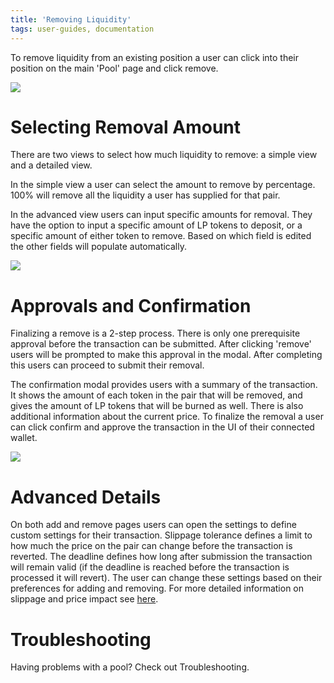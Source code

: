 ```yaml
---
title: 'Removing Liquidity'
tags: user-guides, documentation
---
```


To remove liquidity from an existing position a user can click into their position on the main 'Pool' page and click remove.

![](/images/remove-1.png)

# Selecting Removal Amount

There are two views to select how much liquidity to remove: a simple view and a detailed view.

In the simple view a user can select the amount to remove by percentage. 100% will remove all the liquidity a user has supplied for that pair.

In the advanced view users can input specific amounts for removal. They have the option to input a specific amount of LP tokens to deposit, or a specific amount of either token to remove. Based on which field is edited the other fields will populate automatically.

![](/images/remove-2.png)

# Approvals and Confirmation

Finalizing a remove is a 2-step process. There is only one prerequisite approval before the transaction can be submitted. After clicking 'remove' users will be prompted to make this approval in the modal. After completing this users can proceed to submit their removal.

The confirmation modal provides users with a summary of the transaction. It shows the amount of each token in the pair that will be removed, and gives the amount of LP tokens that will be burned as well. There is also additional information about the current price. To finalize the removal a user can click confirm and approve the transaction in the UI of their connected wallet.

![](/images/remove-3.png)

# Advanced Details

On both add and remove pages users can open the settings to define custom settings for their transaction. Slippage tolerance defines a limit to how much the price on the pair can change before the transaction is reverted. The deadline defines how long after submission the transaction will remain valid (if the deadline is reached before the transaction is processed it will revert). The user can change these settings based on their preferences for adding and removing. For more detailed information on slippage and price impact see [here](/docs/v2/swaps/pricing/).

# Troubleshooting

Having problems with a pool? Check out <Link to="/docs/v2/web-app/troubleshooting/">Troubleshooting</Link>.
